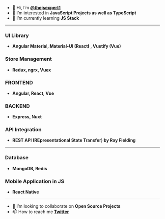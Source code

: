- 👋 Hi, I’m **[@thejsexpert1](https://twitter.com/TheJSExpert1)**
- 👀 I’m interested in **JavaScript Projects as well as TypeScript**
- 🌱 I’m currently learning **JS Stack**

 ---
 
### UI Library
- **Angular Material, Material-UI (React) , Vuetify (Vue)**

### Store Management
- **Redux, ngrx, Vuex**

### FRONTEND
- **Angular, React, Vue**

### BACKEND
- **Express, Nuxt**

### API Integration
- **REST API (REpresentational State Transfer) by Roy Fielding**

---

### Database
- **MongoDB, Redis**

### Mobile Application in JS
- **React Native**

---

- 💞️ I’m looking to collaborate on **Open Source Projects**
- 📫 How to reach me **[Twitter](https://twitter.com/TheJSExpert1)**

<!---
thejsexpert/thejsexpert is a ✨ special ✨ repository because its `README.md` (this file) appears on your GitHub profile.
You can click the Preview link to take a look at your changes.
--->
